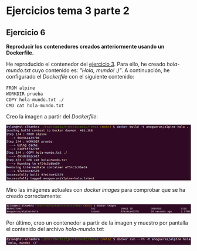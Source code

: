 # Ejercicios tema 3 parte 2

## Ejercicio 6

**Reproducir los contenedores creados anteriormente usando un Dockerfile.**

He reproducido el contenedor del [ejercicio 3](https://github.com/aure-nogueras/EjerciciosCC/blob/main/Tema3/ejercicios_tema3_parte1.md). Para ello, he creado *hola-mundo.txt* cuyo contenido es: *"Hola, mundo! :)"*. A continuación, he configurado el *Dockerfile* con el siguiente contenido:

```
FROM alpine
WORKDIR prueba
COPY hola-mundo.txt ./
CMD cat hola-mundo.txt
```

Creo la imagen a partir del *Dockerfile*:

![Imagen creada a partir del *Dockerfile*](./imgs/dockerfile-build.png "Imagen creada a partir del *Dockerfile*")

Miro las imágenes actuales con *docker images* para comprobar que se ha creado correctamente:

![Imagen de alpine-hola](./imgs/image-hola.png "Imagen de alpine-hola")

Por último, creo un contenedor a partir de la imagen y muestro por pantalla el contenido del archivo *hola-mundo.txt*:

![Contenedor de alpine-hola](./imgs/alpine-hola.png "Contenedor de alpine-hola")




